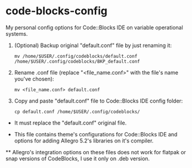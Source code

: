 # code-blocks-config
My personal config options for Code::Blocks IDE on variable operational systems.

1) (Optional) Backup original "default.conf" file by just renaming it:

       mv /home/$USER/.config/codeblocks/default.conf /home/$USER/.config/codeblocks/BKP_default.conf

2) Rename .conf file (replace "<file_name.conf>" with the file's name you've chosen):

       mv <file_name.conf> default.conf
        
3) Copy and paste "default.conf" file to Code::Blocks IDE config folder:

       cp default.conf /home/$USER/.config/codeblocks/
       
* It must replace the "default.conf" original file.

* This file contains theme's configurations for Code::Blocks IDE and options for adding Allegro 5.2's libraries on it's compiler.

** Allegro's integration options on these files does not work for flatpak or snap versions of CodeBlocks, I use it only on .deb version.

